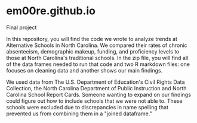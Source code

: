 # em00re.github.io
Final project


In this repository, you will find the code we wrote to analyze trends at Alternative Schools in North Carolina. We compared their rates of chronic absenteeism, demographic makeup, funding, and proficiency levels to those at North Carolina's traditional schools. In the zip file, you will find all of the data frames needed to run that code and two R markdown files: one focuses on cleaning data and another shows our main findings. 


We used data from The U.S. Department of Education's Civil Rights Data Collection, the North Carolina Department of Public Instruction and North Carolina School Report Cards. Someone wanting to expand on our findings could figure out how to include schools that we were not able to. These schools were excluded due to discrepancies in name spelling that prevented us from combining them in a "joined dataframe." 
